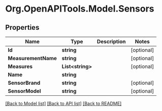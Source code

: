 # Org.OpenAPITools.Model.Sensors
## Properties

Name | Type | Description | Notes
------------ | ------------- | ------------- | -------------
**Id** | **string** |  | [optional] 
**MeasurementName** | **string** |  | [optional] 
**Measures** | **List&lt;string&gt;** |  | [optional] 
**Name** | **string** |  | 
**SensorBrand** | **string** |  | [optional] 
**SensorModel** | **string** |  | [optional] 

[[Back to Model list]](../README.md#documentation-for-models) [[Back to API list]](../README.md#documentation-for-api-endpoints) [[Back to README]](../README.md)

